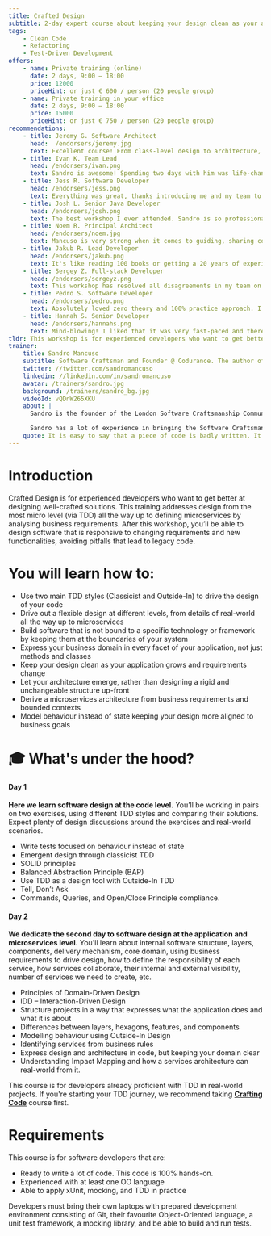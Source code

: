 ```yaml
---
title: Crafted Design
subtitle: 2-day expert course about keeping your design clean as your application grows and requirements change.
tags:
    - Clean Code
    - Refactoring
    - Test-Driven Development
offers:
    - name: Private training (online)
      date: 2 days, 9:00 – 18:00
      price: 12000
      priceHint: or just € 600 / person (20 people group)
    - name: Private training in your office
      date: 2 days, 9:00 – 18:00
      price: 15000
      priceHint: or just € 750 / person (20 people group)
recommendations:
    - title: Jeremy G. Software Architect
      head:  /endorsers/jeremy.jpg
      text: Excellent course! From class-level design to architecture, Sandro will give you a fresh perspective, the pros and cons of every design decision you make at work.
    - title: Ivan K. Team Lead
      head: /endorsers/ivan.png
      text: Sandro is awesome! Spending two days with him was life-changing. Together with my team we learned A LOT OF THINGS. And had a lot of laughter :)
    - title: Jess R. Software Developer
      head: /endorsers/jess.png
      text: Everything was great, thanks introducing me and my team to Sandro! Such a challenging and inspiring workshop! 
    - title: Josh L. Senior Java Developer
      head: /endorsers/josh.png
      text: The best workshop I ever attended. Sandro is so professional; I was also surprised how much value Sandro put into two days. His programming speed is absolutely mind-blowing. I got so much from this workshop! 
    - title: Noem R. Principal Architect
      head: /endorsers/noem.jpg
      text: Mancuso is very strong when it comes to guiding, sharing concepts, and guiding through questions. Absolutely above my expectations.
    - title: Jakub R. Lead Developer
      head: /endorsers/jakub.png
      text: It's like reading 100 books or getting a 20 years of experienced injection straight to your brain.
    - title: Sergey Z. Full-stack Developer
      head: /endorsers/sergeyz.png
      text: This workshop has resolved all disagreements in my team on how we should approach coding, how to write tests, what to refactor and what not. Worth every penny.
    - title: Pedro S. Software Developer
      head: /endorsers/pedro.png
      text: Absolutely loved zero theory and 100% practice approach. I would recommend this training course to all the devs interested in improving and extending the design toolbox.
    - title: Hannah S. Senior Developer
      head: /endorsers/hannahs.png
      text: Mind-blowing! I liked that it was very fast-paced and there was no time to chill – everyone was engaged in coding, pairing, discussions. Two days is not enough. More please!
tldr: This workshop is for experienced developers who want to get better at designing well-crafted solutions. This training addresses design from the most micro level (via TDD) all the way up to defining microservices by analysing business requirements. After this workshop, you’ll be able to design software that is responsive to changing requirements and new functionalities, avoiding pitfalls that lead to legacy code.
trainer:
    title: Sandro Mancuso
    subtitle: Software Craftsman and Founder @ Codurance. The author of «The Software Craftsman» best-seller
    twitter: //twitter.com/sandromancuso
    linkedin: //linkedin.com/in/sandromancuso
    avatar: /trainers/sandro.jpg
    background: /trainers/sandro_bg.jpg
    videoId: vQDnW265XKU
    about: | 
      Sandro is the founder of the London Software Craftsmanship Community (LSCC), the author of best-selling book «The Software Craftsman» and the founder of Codurance software development house.

      Sandro has a lot of experience in bringing the Software Craftsmanship ideology and Extreme Programming practices to organisations of all sizes. Sandro is internationally renowned by his work on evolving and spreading Software Craftsmanship and is frequently invited to speak in many conferences around the world. His professional aspiration is to raise the bar of the software industry by helping developers become better at and care more about their craft.
    quote: It is easy to say that a piece of code is badly written. It is easy to complain or even laugh. But the question is – are you good enough to make it better?
---
```


# Introduction

Crafted Design is for experienced developers who want to get better at designing well-crafted solutions. This training addresses design from the most micro level (via TDD) all the way up to defining microservices by analysing business requirements. After this workshop, you’ll be able to design software that is responsive to changing requirements and new functionalities, avoiding pitfalls that lead to legacy code.

# You will learn how to:
- Use two main TDD styles (Classicist and Outside-In) to drive the design of your code
- Drive out a flexible design at different levels, from details of real-world all the way up to microservices
- Build software that is not bound to a specific technology or framework by keeping them at the boundaries of your system
- Express your business domain in every facet of your application, not just methods and classes
- Keep your design clean as your application grows and requirements change
- Let your architecture emerge, rather than designing a rigid and unchangeable structure up-front
- Derive a microservices architecture from business requirements and bounded contexts
- Model behaviour instead of state keeping your design more aligned to business goals

# 🎓 What's under the hood?

#### Day 1

**Here we learn software design at the code level.** You’ll be working in pairs on two exercises, using different TDD styles and comparing their solutions. Expect plenty of design discussions around the exercises and real-world scenarios.

- Write tests focused on behaviour instead of state
- Emergent design through classicist TDD
- SOLID principles
- Balanced Abstraction Principle (BAP)
- Use TDD as a design tool with Outside-In TDD
- Tell, Don’t Ask
- Commands, Queries, and Open/Close Principle compliance.

#### Day 2

**We dedicate the second day to software design at the application and microservices level.** You'll learn about internal software structure, layers, components, delivery mechanism, core domain, using business requirements to drive design, how to define the responsibility of each service, how services collaborate, their internal and external visibility, number of services we need to create, etc.

- Principles of Domain-Driven Design
- IDD – Interaction-Driven Design
- Structure projects in a way that expresses what the application does and what it is about
- Differences between layers, hexagons, features, and components
- Modelling behaviour using Outside-In Design
- Identifying services from business rules
- Express design and architecture in code, but keeping your domain clear
- Understanding Impact Mapping and how a services architecture can real-world from it.






<div class="notification is-light is-info">

This course is for developers already proficient with TDD in real-world projects. If you're starting your TDD journey, we recommend taking **[Crafting Code](/courses/crafting-code)** course first.

</div>

# Requirements
This course is for software developers that are:
- Ready to write a lot of code. This code is 100% hands-on.
- Experienced with at least one OO language
- Able to apply xUnit, mocking, and TDD in practice

<div class="notification is-light is-warning">
Developers must bring their own laptops with prepared development environment consisting of Git, their favourite Object-Oriented language, a unit test framework, a mocking library, and be able to build and run tests. 
</div>